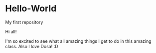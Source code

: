 # Hello-World
My first repository

Hi all! 

I'm so excited to see what all amazing things I get to do in this amazing class. 
Also I love Dosa! :D 
